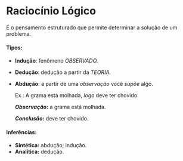 # Raciocínio Lógico

É o pensamento estruturado que permite determinar a solução de um problema.

#### Tipos:

- **Indução**: fenômeno _OBSERVADO._

- **Dedução**: dedução a partir da _TEORIA._

- **Abdução**: a partir de uma _observação_ você _supõe_ algo.

  Ex.: A grama está molhada, _logo_ deve ter chovido.

  _**Observação:**_ a grama está molhada.

  _**Conclusão:**_ deve ter chovido.

#### Inferências:

- **Sintética:** abdução; indução.
- **Analítica:** dedução.